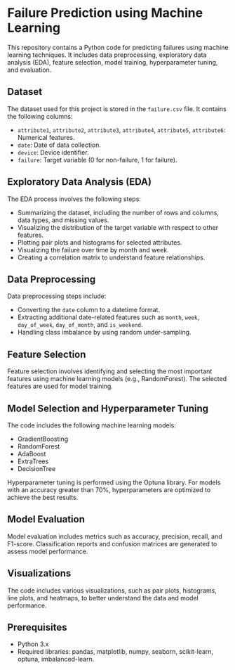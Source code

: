 # Failure Prediction using Machine Learning

This repository contains a Python code for predicting failures using machine learning techniques. It includes data preprocessing, exploratory data analysis (EDA), feature selection, model training, hyperparameter tuning, and evaluation.

## Dataset

The dataset used for this project is stored in the `failure.csv` file. It contains the following columns:

- `attribute1`, `attribute2`, `attribute3`, `attribute4`, `attribute5`, `attribute6`: Numerical features.
- `date`: Date of data collection.
- `device`: Device identifier.
- `failure`: Target variable (0 for non-failure, 1 for failure).

## Exploratory Data Analysis (EDA)

The EDA process involves the following steps:

- Summarizing the dataset, including the number of rows and columns, data types, and missing values.
- Visualizing the distribution of the target variable with respect to other features.
- Plotting pair plots and histograms for selected attributes.
- Visualizing the failure over time by month and week.
- Creating a correlation matrix to understand feature relationships.

## Data Preprocessing

Data preprocessing steps include:

- Converting the `date` column to a datetime format.
- Extracting additional date-related features such as `month`, `week`, `day_of_week`, `day_of_month`, and `is_weekend`.
- Handling class imbalance by using random under-sampling.

## Feature Selection

Feature selection involves identifying and selecting the most important features using machine learning models (e.g., RandomForest). The selected features are used for model training.

## Model Selection and Hyperparameter Tuning

The code includes the following machine learning models:

- GradientBoosting
- RandomForest
- AdaBoost
- ExtraTrees
- DecisionTree

Hyperparameter tuning is performed using the Optuna library. For models with an accuracy greater than 70%, hyperparameters are optimized to achieve the best results.

## Model Evaluation

Model evaluation includes metrics such as accuracy, precision, recall, and F1-score. Classification reports and confusion matrices are generated to assess model performance.

## Visualizations

The code includes various visualizations, such as pair plots, histograms, line plots, and heatmaps, to better understand the data and model performance.

## Prerequisites

- Python 3.x
- Required libraries: pandas, matplotlib, numpy, seaborn, scikit-learn, optuna, imbalanced-learn.
